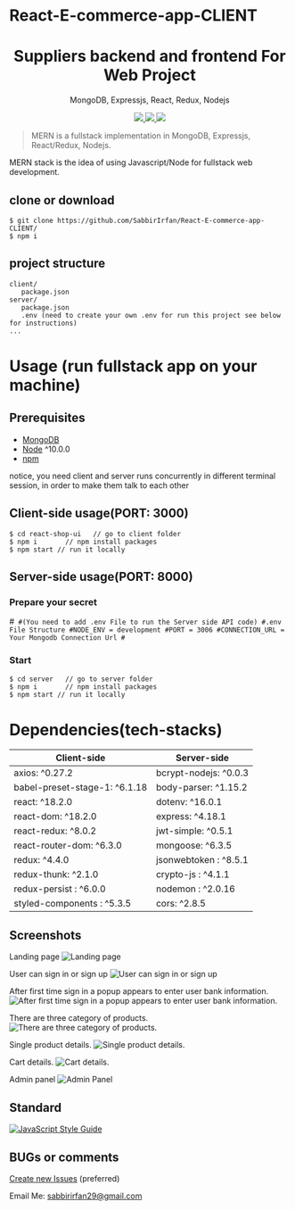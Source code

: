 # React-E-commerce-app-CLIENT
<h1 align="center">
Suppliers backend and frontend For Web Project
</h1>
<p align="center">
MongoDB, Expressjs, React, Redux, Nodejs
</p>

<p align="center">
   <a href="https://travis-ci.com/amazingandyyy/mern">
      <img src="https://travis-ci.com/amazingandyyy/mern.svg?branch=master" />
   </a>
   <a href="https://github.com/amazingandyyy/mern/blob/master/LICENSE">
      <img src="https://img.shields.io/badge/License-MIT-green.svg" />
   </a>
   <a href="https://circleci.com/gh/amazingandyyy/mern">
      <img src="https://circleci.com/gh/amazingandyyy/mern.svg?style=svg" />
   </a>
</p>

> MERN is a fullstack implementation in MongoDB, Expressjs, React/Redux, Nodejs.

MERN stack is the idea of using Javascript/Node for fullstack web development.

## clone or download
```terminal
$ git clone https://github.com/SabbirIrfan/React-E-commerce-app-CLIENT/
$ npm i
```

## project structure
```terminal
client/
   package.json
server/
   package.json
   .env (need to create your own .env for run this project see below for instructions)
...
```

# Usage (run fullstack app on your machine)

## Prerequisites
- [MongoDB](https://gist.github.com/nrollr/9f523ae17ecdbb50311980503409aeb3)
- [Node](https://nodejs.org/en/download/) ^10.0.0
- [npm](https://nodejs.org/en/download/package-manager/)

notice, you need client and server runs concurrently in different terminal session, in order to make them talk to each other

## Client-side usage(PORT: 3000)
```terminal
$ cd react-shop-ui   // go to client folder
$ npm i       // npm install packages
$ npm start // run it locally

```

## Server-side usage(PORT: 8000)

### Prepare your secret
#```
#(You need to add .env File to run the Server side API code)
#.env File Structure
#NODE_ENV = development
#PORT = 3006
#CONNECTION_URL = Your Mongodb Connection Url
#```

### Start

``` terminal
$ cd server   // go to server folder
$ npm i       // npm install packages
$ npm start // run it locally
```


# Dependencies(tech-stacks)
Client-side | Server-side
--- | ---
axios: ^0.27.2 | bcrypt-nodejs: ^0.0.3
babel-preset-stage-1: ^6.1.18|body-parser: ^1.15.2
react: ^18.2.0 | dotenv: ^16.0.1
react-dom: ^18.2.0 | express: ^4.18.1
react-redux: ^8.0.2 | jwt-simple: ^0.5.1
react-router-dom: ^6.3.0 | mongoose: ^6.3.5
redux: ^4.4.0 | jsonwebtoken : ^8.5.1
redux-thunk: ^2.1.0 | crypto-js : ^4.1.1
redux-persist : ^6.0.0| nodemon : ^2.0.16
styled-components : ^5.3.5 | cors: ^2.8.5


## Screenshots

Landing page
![Landing page](https://user-images.githubusercontent.com/40023605/201540312-a02dae10-de72-4771-b0c1-4108fd9ed3c0.png)

User can sign in or sign up
![User can sign in or sign up](https://user-images.githubusercontent.com/40023605/201540387-f1615c85-f473-42f2-a538-0ffb13a68c82.png)

After first time sign in a popup appears to enter user bank information.
![After first time sign in a popup appears to enter user bank information.](https://user-images.githubusercontent.com/40023605/201540300-87751815-16b2-407c-bc8f-032803c8b61a.png)

There are three category of products.
![There are three category of products.](https://user-images.githubusercontent.com/40023605/201540313-bde827c5-961d-4870-8de5-d774213bbc8c.png)

Single product details.
![Single product details.](https://user-images.githubusercontent.com/40023605/201540304-64e6d080-7c22-40b4-8a3b-e095dac9ff52.png)

Cart details.
![Cart details.](https://user-images.githubusercontent.com/40023605/201540307-7dbf11de-c848-48ad-b08e-34b834f8b207.png)

Admin panel
![Admin Panel](https://user-images.githubusercontent.com/40023605/201541611-ba46c010-6cbe-4c7e-8ebe-ec085ae12c7e.png)

## Standard

[![JavaScript Style Guide](https://cdn.rawgit.com/standard/standard/master/badge.svg)](https://github.com/standard/standard)

## BUGs or comments
[Create new Issues](https://github.com/NaimulHasanFahim/webproject/issues) (preferred)

Email Me: sabbirirfan29@gmail.com



